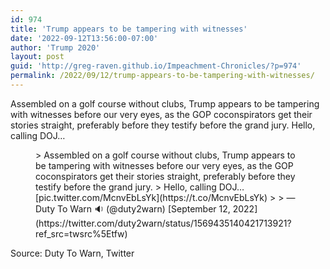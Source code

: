 ```yaml
---
id: 974
title: 'Trump appears to be tampering with witnesses'
date: '2022-09-12T13:56:00-07:00'
author: 'Trump 2020'
layout: post
guid: 'http://greg-raven.github.io/Impeachment-Chronicles/?p=974'
permalink: /2022/09/12/trump-appears-to-be-tampering-with-witnesses/
---
```


Assembled on a golf course without clubs, Trump appears to be tampering with witnesses before our very eyes, as the GOP coconspirators get their stories straight, preferably before they testify before the grand jury. Hello, calling DOJ…

<figure class="wp-block-embed is-type-rich is-provider-twitter wp-block-embed-twitter"><div class="wp-block-embed__wrapper">> Assembled on a golf course without clubs, Trump appears to be tampering with witnesses before our very eyes, as the GOP coconspirators get their stories straight, preferably before they testify before the grand jury.  
> Hello, calling DOJ… [pic.twitter.com/McnvEbLsYk](https://t.co/McnvEbLsYk)
> 
> — Duty To Warn 🔉 (@duty2warn) [September 12, 2022](https://twitter.com/duty2warn/status/1569435140421713921?ref_src=twsrc%5Etfw)

<script async="" charset="utf-8" src="https://platform.twitter.com/widgets.js"></script></div></figure>Source: Duty To Warn, Twitter